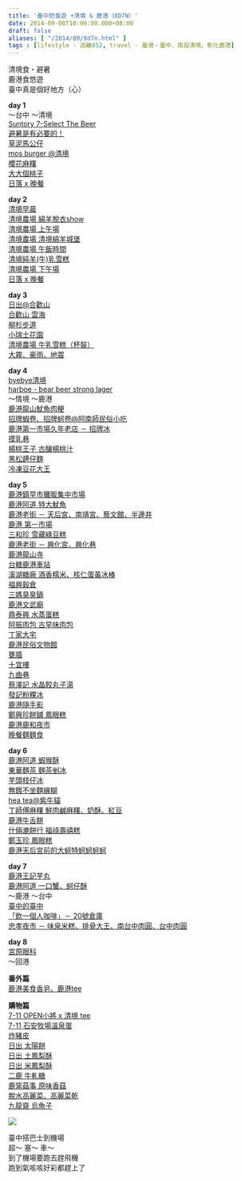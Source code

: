 ```yaml
---
title: '臺中怒食遊 +清境 & 鹿港（8D7N）'
date: 2014-09-08T10:00:00.000+08:00
draft: false
aliases: [ "/2014/09/8d7n.html" ]
tags : [lifestyle - 逃離852, travel - 臺灣・臺中、南投清境、彰化鹿港]
---
```


清境食・避暑  
鹿港食悠遊  
臺中真是個好地方（心）  
  
**day 1**  
～台中 ～清境  
[Suntory 7-Select The Beer](http://www.hidie.net/2014/08/day1suntory-7-select-beer.html)  
[避暑是有必要的！](http://www.hidie.net/2014/08/day1.html)  
[草泥馬公仔](http://www.hidie.net/2014/08/day1_17.html)  
[mos burger @清境](http://www.hidie.net/2014/08/day1mos-burger.html)  
[櫻花麻糬](http://www.hidie.net/2014/08/day1_18.html)  
[大大個桃子](http://www.hidie.net/2014/08/day1_4736.html)  
[日落 x 晚餐](http://www.hidie.net/2014/08/day1-x.html)  
  
**day 2**  
[清境早晨](http://www.hidie.net/2014/08/day2.html)  
[清境農場 綿羊脫衣show](http://www.hidie.net/2014/08/day2-show.html)  
[清境農場 上午場](http://www.hidie.net/2014/08/day2_19.html)  
[清境農場 清境綿羊城堡](http://www.hidie.net/2014/08/day2_20.html)  
[清境農場 午飯時間](http://www.hidie.net/2014/08/day2_48.html)  
[清境純羊(牛)乳雪糕](http://www.hidie.net/2014/08/day2_80.html)  
[清境農場 下午場](http://www.hidie.net/2014/08/day2_38.html)  
[日落 x 晚餐](http://www.hidie.net/2014/08/day2-x.html)  
  
**day 3**  
[日出@合歡山](http://www.hidie.net/2014/08/day3.html)  
[合歡山 雲海](http://www.hidie.net/2014/08/day3_21.html)  
[柳杉步道](http://www.hidie.net/2014/08/day3_22.html)  
[小瑞士花園](http://www.hidie.net/2014/08/day3_84.html)  
[清境農場 牛乳雪糕（杯裝）](http://www.hidie.net/2014/08/day3_46.html)  
[大霧、豪雨、地震](http://www.hidie.net/2014/08/day3_31.html)  
  
**day 4**  
[byebye清境](http://www.hidie.net/2014/08/day4byebye.html)  
[harboe - bear beer strong lager](http://www.hidie.net/2014/08/day4harboe-bear-beer-strong-lager.html)  
～情境 ～鹿港  
[鹿港龍山魷魚肉粳](http://www.hidie.net/2014/08/day4.html)  
[招牌蝦卷、招牌蚵卷@阿南師民俗小吃](http://www.hidie.net/2014/08/day4_24.html)  
[鹿港第一市場久年老店 － 招牌冰](http://www.hidie.net/2014/08/day4_42.html)  
[摸乳巷](http://www.hidie.net/2014/08/day4_25.html)  
[楊桃王子 古釀楊桃汁](http://www.hidie.net/2014/08/day4_72.html)  
[黑松趩仔麵](http://www.hidie.net/2014/08/day4_16.html)  
[冷凍豆花大王](http://www.hidie.net/2014/08/day4_56.html)  
  
**day 5**  
[鹿港鎮早市攤販集中市場](http://www.hidie.net/2014/08/day5_26.html)  
[鹿港阿道 特大魷魚](http://www.hidie.net/2014/08/day5_48.html)  
[鹿港老街 － 天后宮、南靖宮、藝文館、半邊井](http://www.hidie.net/2014/08/day5_88.html)  
[鹿港 第一市場](http://www.hidie.net/2014/08/day5_42.html)  
[三和珍 雪藏綠豆糕](http://www.hidie.net/2014/08/day5_27.html)  
[鹿港老街 － 興化宮、興化巷](http://www.hidie.net/2014/08/day5_79.html)  
[鹿港龍山寺](http://www.hidie.net/2014/08/day5_97.html)  
[台糖鹿港車站](http://www.hidie.net/2014/08/day5_21.html)  
[溪湖糖廠 酒香糯米、核仁蛋黃冰棒](http://www.hidie.net/2014/08/day5_28.html)  
[福興穀倉](http://www.hidie.net/2014/08/day5_69.html)  
[三媽臭臭鍋](http://www.hidie.net/2014/08/day5_55.html)  
[鹿港文武廟](http://www.hidie.net/2014/08/day5_29.html)  
[鼎泰興 水蒸蛋糕](http://www.hidie.net/2014/08/day5_31.html)  
[阿振肉包 古早味肉包](http://www.hidie.net/2014/08/day5_30.html)  
[丁家大宅](http://www.hidie.net/2014/08/day5_18.html)  
[鹿港民俗文物館](http://www.hidie.net/2014/08/day5_5.html)  
[甕牆](http://www.hidie.net/2014/08/day5_10.html)  
[十宜樓](http://www.hidie.net/2014/08/day5_52.html)  
[九曲巷](http://www.hidie.net/2014/08/day5_51.html)  
[蔡澤記 水晶餃丸子湯](http://www.hidie.net/2014/08/day5_53.html)  
[發記粉粿冰](http://www.hidie.net/2014/09/day5.html)  
[鹿港隨手影](http://www.hidie.net/2014/09/day5_1.html)  
[鄭興珍餅舖 鳳眼糕](http://www.hidie.net/2014/09/day5_40.html)  
[鹿港鹿和夜市](http://www.hidie.net/2014/09/day5_2.html)  
[晚餐麵麵食](http://www.hidie.net/2014/09/day5_52.html)  
  
**day 6**  
[鹿港阿道 蝦猴酥](http://www.hidie.net/2014/09/day6.html)  
[東華麵茶 麵茶剉冰](http://www.hidie.net/2014/09/day6_3.html)  
[芋頭枝仔冰](http://www.hidie.net/2014/09/day6_36.html)  
[無餓不坐麵線糊](http://www.hidie.net/2014/09/day6_61.html)  
[hea tea@紫牛貓](http://www.hidie.net/2014/09/day6hea-tea.html)  
[丁師傅麻糬 鮮肉鹹麻糬、奶酥、紅豆](http://www.hidie.net/2014/09/day6_4.html)  
[鹿港牛舌餅](http://www.hidie.net/2014/09/day6_14.html)  
[什倆漉餅行 福祿壽禧糕](http://www.hidie.net/2014/09/day6_5.html)  
[鄭玉珍 鳳眼糕](http://www.hidie.net/2014/09/day6_99.html)  
[鹿港天后宮前的大蚵特蚵蚵蚵蚵](http://www.hidie.net/2014/09/day6_9.html)  
  
**day 7**  
[鹿港王記芋丸](http://www.hidie.net/2014/09/day7.html)  
[鹿港阿道 一口蟹、蚵仔酥](http://www.hidie.net/2014/09/day7_6.html)  
～鹿港 ～台中  
[臺中的臺中](http://www.hidie.net/2014/09/day7_50.html)  
[「飲一個人咖啡」－ 20號倉庫](http://www.hidie.net/2014/09/day7-20.html)  
[忠孝夜市 － 味泉米糕、排骨大王、南台中肉圓、台中肉圓](http://www.hidie.net/2014/09/day7_7.html)  
  
**day 8**  
[宮原眼科](http://www.hidie.net/2014/09/day8.html)  
～回港  
  
**番外篇**  
[鹿港美食香皂、鹿港tee](http://www.hidie.net/2014/08/tee.html)  
  
**購物篇**  
[7-11 OPEN小將 x 清境 tee](http://www.hidie.net/2014/08/7-11-open-x-tee.html)  
[7-11 石安牧場溫泉蛋](http://www.hidie.net/2014/09/7-11.html)  
[炸豬皮](http://www.hidie.net/2014/09/blog-post.html)  
[日出 太陽餅](http://www.hidie.net/2014/09/pastry.html)  
[日出 土鳳梨酥](http://www.hidie.net/2014/09/time.html)  
[日出 米鳳梨酥](http://www.hidie.net/2014/09/time_17.html)  
[二鹿 牛軋糖](http://www.hidie.net/2014/09/candy.html)  
[鹿窯菇事 原味香菇](http://www.hidie.net/2014/09/blog-post_15.html)  
[脫水高麗菜、高麗菜乾](http://www.hidie.net/2014/09/blog-post_11.html)  
[九龍齋 烏魚子](http://www.hidie.net/2014/09/blog-post_18.html)  
  

![](/images/taichung8d7n1.jpg)

臺中搭巴士到機場  
超～ 塞～ 車～  
到了機場要跑去趕飛機  
跑到氣咳咳好彩都趕上了
